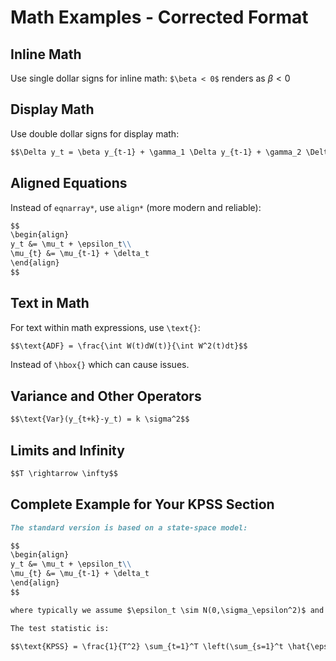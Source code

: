 # Math Examples - Corrected Format

## Inline Math
Use single dollar signs for inline math: `$\beta < 0$` renders as $\beta < 0$

## Display Math
Use double dollar signs for display math:

```markdown
$$\Delta y_t = \beta y_{t-1} + \gamma_1 \Delta y_{t-1} + \gamma_2 \Delta y_{t-2} + \ldots + \gamma_k \Delta y_{t-k}$$
```

## Aligned Equations
Instead of `eqnarray*`, use `align*` (more modern and reliable):

```markdown
$$
\begin{align}
y_t &= \mu_t + \epsilon_t\\
\mu_{t} &= \mu_{t-1} + \delta_t
\end{align}
$$
```

## Text in Math
For text within math expressions, use `\text{}`:

```markdown
$$\text{ADF} = \frac{\int W(t)dW(t)}{\int W^2(t)dt}$$
```

Instead of `\hbox{}` which can cause issues.

## Variance and Other Operators
```markdown
$$\text{Var}(y_{t+k}-y_t) = k \sigma^2$$
```

## Limits and Infinity
```markdown
$$T \rightarrow \infty$$
```

## Complete Example for Your KPSS Section
```markdown
The standard version is based on a state-space model:

$$
\begin{align}
y_t &= \mu_t + \epsilon_t\\
\mu_{t} &= \mu_{t-1} + \delta_t
\end{align}
$$

where typically we assume $\epsilon_t \sim N(0,\sigma_\epsilon^2)$ and $\delta_t \sim N(0,\sigma_\delta^2)$.

The test statistic is:

$$\text{KPSS} = \frac{1}{T^2} \sum_{t=1}^T \left(\sum_{s=1}^t \hat{\epsilon}_s\right)^2 / \sigma^2_\epsilon$$
```